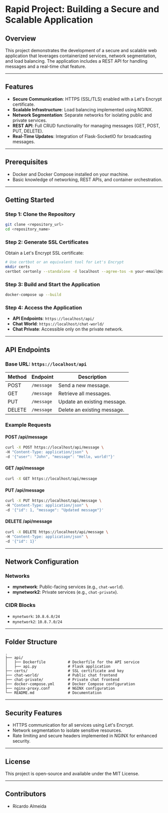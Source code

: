 # **Rapid Project: Building a Secure and Scalable Application**  

## **Overview**  
This project demonstrates the development of a secure and scalable web application that leverages containerized services, network segmentation, and load balancing. The application includes a REST API for handling messages and a real-time chat feature.

---

## **Features**  
- **Secure Communication**: HTTPS (SSL/TLS) enabled with a Let's Encrypt certificate.  
- **Scalable Infrastructure**: Load balancing implemented using NGINX.  
- **Network Segmentation**: Separate networks for isolating public and private services.  
- **REST API**: Full CRUD functionality for managing messages (GET, POST, PUT, DELETE).  
- **Real-Time Updates**: Integration of Flask-SocketIO for broadcasting messages.  

---

## **Prerequisites**  
- Docker and Docker Compose installed on your machine.  
- Basic knowledge of networking, REST APIs, and container orchestration.  

---

## **Getting Started**  

### **Step 1: Clone the Repository**  
```bash
git clone <repository_url>
cd <repository_name>
```

### **Step 2: Generate SSL Certificates**  
Obtain a Let's Encrypt SSL certificate:  
```bash
# Use certbot or an equivalent tool for Let's Encrypt
mkdir certs
certbot certonly --standalone -d localhost --agree-tos -m your-email@example.com --non-interactive
```

### **Step 3: Build and Start the Application**  
```bash
docker-compose up --build
```

### **Step 4: Access the Application**  
- **API Endpoints**: `https://localhost/api/`  
- **Chat World**: `https://localhost/chat-world/`  
- **Chat Private**: Accessible only on the private network.  

---

## **API Endpoints**  

### **Base URL**: `https://localhost/api`  

| Method | Endpoint         | Description                              |
|--------|------------------|------------------------------------------|
| POST   | `/message`       | Send a new message.                     |
| GET    | `/message`       | Retrieve all messages.                  |
| PUT    | `/message`       | Update an existing message.             |
| DELETE | `/message`       | Delete an existing message.             |

### **Example Requests**  

#### **POST /api/message**  
```bash
curl -X POST https://localhost/api/message \
-H "Content-Type: application/json" \
-d '{"user": "John", "message": "Hello, world!"}'
```

#### **GET /api/message**  
```bash
curl -X GET https://localhost/api/message
```

#### **PUT /api/message**  
```bash
curl -X PUT https://localhost/api/message \
-H "Content-Type: application/json" \
-d '{"id": 1, "message": "Updated message"}'
```

#### **DELETE /api/message**  
```bash
curl -X DELETE https://localhost/api/message \
-H "Content-Type: application/json" \
-d '{"id": 1}'
```

---

## **Network Configuration**  

### **Networks**  
- **mynetwork**: Public-facing services (e.g., `chat-world`).  
- **mynetwork2**: Private services (e.g., `chat-private`).  

### **CIDR Blocks**  
- `mynetwork`: `10.8.6.0/24`  
- `mynetwork2`: `10.8.7.0/24`  

---

## **Folder Structure**  
```plaintext
.
├── api/
│   ├── Dockerfile          # Dockerfile for the API service
│   ├── api.py              # Flask application
├── certs/                  # SSL certificate and key
├── chat-world/             # Public chat frontend
├── chat-private/           # Private chat frontend
├── docker-compose.yml      # Docker Compose configuration
├── nginx-proxy.conf        # NGINX configuration
└── README.md               # Documentation
```

---

## **Security Features**  
- HTTPS communication for all services using Let's Encrypt.  
- Network segmentation to isolate sensitive resources.  
- Rate limiting and secure headers implemented in NGINX for enhanced security.  

---

## **License**  
This project is open-source and available under the MIT License.  

---

## **Contributors**  
- Ricardo Almeida


